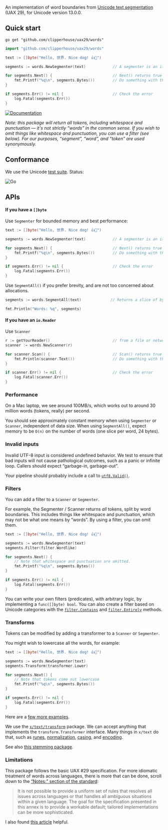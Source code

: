 An implementation of word boundaries from [Unicode text segmentation](https://unicode.org/reports/tr29/#Word_Boundaries) (UAX 29), for Unicode version 13.0.0.

## Quick start

```
go get "github.com/clipperhouse/uax29/words"
```

```go
import "github.com/clipperhouse/uax29/words"

text := []byte("Hello, 世界. Nice dog! 👍🐶")

segments := words.NewSegmenter(text)            // A segmenter is an iterator over the words

for segments.Next() {                           // Next() returns true until end of data or error
	fmt.Printf("%q\n", segments.Bytes())        // Do something with the current token
}

if segments.Err() != nil {                      // Check the error
	log.Fatal(segments.Err())
}
```

[![Documentation](https://pkg.go.dev/badge/github.com/clipperhouse/uax29/words.svg)](https://pkg.go.dev/github.com/clipperhouse/uax29/words)

_Note: this package will return all tokens, including whitespace and punctuation — it's not strictly “words” in the common sense. If you wish to omit things like whitespace and punctuation, you can use a filter (see below). For our purposes, “segment”, “word”, and “token” are used synonymously._

## Conformance

We use the Unicode [test suite](https://unicode.org/reports/tr41/tr41-26.html#Tests29). Status:

![Go](https://github.com/clipperhouse/uax29/actions/workflows/gotest.yml/badge.svg)

## APIs

#### If you have a `[]byte`

Use `Segmenter` for bounded memory and best performance:

```go
text := []byte("Hello, 世界. Nice dog! 👍🐶")

segments := words.NewSegmenter(text)            // A segmenter is an iterator over the words

for segments.Next() {                           // Next() returns true until end of data or error
	fmt.Printf("%q\n", segments.Bytes())        // Do something with the current word
}

if segments.Err() != nil {                      // Check the error
	log.Fatal(segments.Err())
}
```

Use `SegmentAll()` if you prefer brevity, and are not too concerned about allocations.

```go
segments := words.SegmentAll(text)             // Returns a slice of byte slices; each slice is a word

fmt.Println("Words: %q", segments)
```

#### If you have an `io.Reader`

Use `Scanner`

```go
r := getYourReader()                            // from a file or network maybe
scanner := words.NewScanner(r)

for scanner.Scan() {                            // Scan() returns true until error or EOF
	fmt.Println(scanner.Text())                 // Do something with the current word
}

if scanner.Err() != nil {                       // Check the error
	log.Fatal(scanner.Err())
}
```

### Performance

On a Mac laptop, we see around 100MB/s, which works out to around 30 million words (tokens, really) per second.

You should see approximately constant memory when using `Segmenter` or `Scanner`, independent of data size. When using `SegmentAll()`, expect memory to be `O(n)` on the number of words (one slice per word, 24 bytes).

### Invalid inputs

Invalid UTF-8 input is considered undefined behavior. We test to ensure that bad inputs will not cause pathological outcomes, such as a panic or infinite loop. Callers should expect “garbage-in, garbage-out”.

Your pipeline should probably include a call to [`utf8.Valid()`](https://pkg.go.dev/unicode/utf8#Valid).

### Filters

You can add a filter to a `Scanner` or `Segmenter`.

For example, the Segmenter / Scanner returns _all_ tokens, split by word boundaries. This includes things like whitespace and punctuation, which may not be what one means by “words”. By using a filter, you can omit them.

```go
text := []byte("Hello, 世界. Nice dog! 👍🐶")

segments := words.NewSegmenter(text)
segments.Filter(filter.Wordlike)

for segments.Next() {
	// Note that whitespace and punctuation are omitted.
	fmt.Printf("%q\n", segments.Bytes())
}

if segments.Err() != nil {
	log.Fatal(segments.Err())
}
```

You can write your own filters (predicates), with arbitrary logic, by implementing a `func([]byte) bool`. You can also create a filter based on Unicode categories with the [`filter.Contains`](https://pkg.go.dev/github.com/clipperhouse/uax29/iterators/filter#Contains) and [`filter.Entirely`](https://pkg.go.dev/github.com/clipperhouse/uax29/iterators/filter#Entirely) methods.

### Transforms

Tokens can be modified by adding a transformer to a `Scanner` or `Segmenter`.

You might wish to lowercase all the words, for example:

```go
text := []byte("Hello, 世界. Nice dog! 👍🐶")

segments := words.NewSegmenter(text)
segments.Transform(transformer.Lower)

for segments.Next() {
	// Note that tokens come out lowercase
	fmt.Printf("%q\n", segments.Bytes())
}

if segments.Err() != nil {
	log.Fatal(segments.Err())
}
```
Here are a [few more examples](https://pkg.go.dev/github.com/clipperhouse/uax29/iterators/transformer).

We use the [`x/text/transform`](https://pkg.go.dev/golang.org/x/text/transform) package. We can accept anything that implements the `transform.Transformer` interface. Many things in `x/text` do that, such as [runes](https://pkg.go.dev/golang.org/x/text/runes), [normalization](https://pkg.go.dev/golang.org/x/text/unicode/norm), [casing](https://pkg.go.dev/golang.org/x/text/cases), and [encoding](https://pkg.go.dev/golang.org/x/text/encoding).

See also [this stemming package](https://pkg.go.dev/github.com/clipperhouse/stemmer).

### Limitations

This package follows the basic UAX #29 specification. For more idiomatic treatment of words across languages, there is more that can be done, scroll down to the [“Notes:” section of the standard](https://unicode.org/reports/tr29/#Word_Boundary_Rules):

> It is not possible to provide a uniform set of rules that resolves all issues across languages or that handles all ambiguous situations within a given language. The goal for the specification presented in this annex is to provide a workable default; tailored implementations can be more sophisticated.

I also found [this article](https://www.hathitrust.org/blogs/large-scale-search/multilingual-issues-part-1-word-segmentation) helpful.